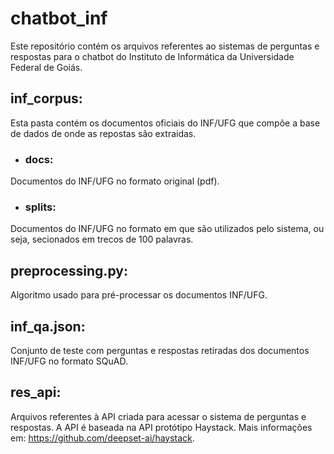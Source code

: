 # chatbot_inf

Este repositório contém os arquivos referentes ao sistemas de perguntas e respostas para o chatbot do Instituto de Informática da Universidade Federal de Goiás.

## inf_corpus:

Esta pasta contém os documentos oficiais do INF/UFG que compõe a base de dados de onde as repostas são extraídas.

* ### docs:

Documentos do INF/UFG no  formato original (pdf).

* ### splits:

Documentos do INF/UFG no formato em que são utilizados pelo sistema, ou seja, secionados em trecos de 100 palavras.

## preprocessing.py:

Algoritmo usado para pré-processar os documentos INF/UFG.

## inf_qa.json:

Conjunto de teste com perguntas e respostas retiradas dos documentos INF/UFG no formato SQuAD.

## res_api:

Arquivos referentes à API criada para acessar o sistema de perguntas e respostas. A API é baseada na API protótipo Haystack. Mais informações em: https://github.com/deepset-ai/haystack.
